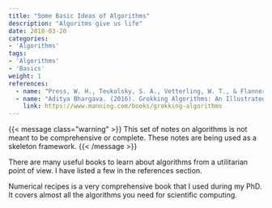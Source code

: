```yaml
---
title: "Some Basic Ideas of Algorithms"
description: "Algoritms give us life"
date: 2018-03-20
categories:
- 'Algorithms'
tags:
- 'Algorithms'
- 'Basics'
weight: 1
references:
  - name: "Press, W. H., Teukolsky, S. A., Vetterling, W. T., & Flannery, B. P. (2544). Numerical Recipes (3rd Editio). Cambridge University Press."
  - name: "Aditya Bhargava. (2016). Grokking Algorithms: An Illustrated Guide for Programmers and Other Curious People. Manning Publications."
    link: https://www.manning.com/books/grokking-algorithms
---
```


{{< message class="warning" >}}
This set of notes on algorithms is not meant to be comprehensive or complete. These notes are being used as a skeleton framework.
{{< /message >}}

There are many useful books to learn about algorithms from a utilitarian point of view. I have listed a few in the references section.

Numerical recipes is a very comprehensive book that I used during my PhD. It covers almost all the algorithms you need for scientific computing.
